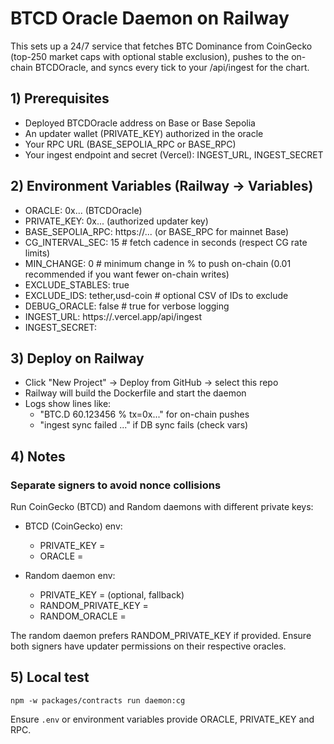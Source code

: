 # BTCD Oracle Daemon on Railway

This sets up a 24/7 service that fetches BTC Dominance from CoinGecko (top-250 market caps with optional stable exclusion),
pushes to the on-chain BTCDOracle, and syncs every tick to your /api/ingest for the chart.

## 1) Prerequisites
- Deployed BTCDOracle address on Base or Base Sepolia
- An updater wallet (PRIVATE_KEY) authorized in the oracle
- Your RPC URL (BASE_SEPOLIA_RPC or BASE_RPC)
- Your ingest endpoint and secret (Vercel): INGEST_URL, INGEST_SECRET

## 2) Environment Variables (Railway → Variables)
- ORACLE: 0x... (BTCDOracle)
- PRIVATE_KEY: 0x... (authorized updater key)
- BASE_SEPOLIA_RPC: https://... (or BASE_RPC for mainnet Base)
- CG_INTERVAL_SEC: 15  # fetch cadence in seconds (respect CG rate limits)
- MIN_CHANGE: 0        # minimum change in % to push on-chain (0.01 recommended if you want fewer on-chain writes)
- EXCLUDE_STABLES: true
- EXCLUDE_IDS: tether,usd-coin  # optional CSV of IDs to exclude
- DEBUG_ORACLE: false           # true for verbose logging
- INGEST_URL: https://<your-app>.vercel.app/api/ingest
- INGEST_SECRET: <same as in Vercel>

## 3) Deploy on Railway
- Click "New Project" → Deploy from GitHub → select this repo
- Railway will build the Dockerfile and start the daemon
- Logs show lines like:
  - "BTC.D 60.123456 % tx=0x..." for on-chain pushes
  - "ingest sync failed ..." if DB sync fails (check vars)

## 4) Notes

### Separate signers to avoid nonce collisions

Run CoinGecko (BTCD) and Random daemons with different private keys:

- BTCD (CoinGecko) env:
  - PRIVATE_KEY = <key A>
  - ORACLE = <BTCD oracle addr>

- Random daemon env:
  - PRIVATE_KEY = <key A> (optional, fallback)
  - RANDOM_PRIVATE_KEY = <key B>
  - RANDOM_ORACLE = <Random oracle addr>

The random daemon prefers RANDOM_PRIVATE_KEY if provided. Ensure both signers have updater permissions on their respective oracles.
## 5) Local test
```
npm -w packages/contracts run daemon:cg
```

Ensure `.env` or environment variables provide ORACLE, PRIVATE_KEY and RPC.
